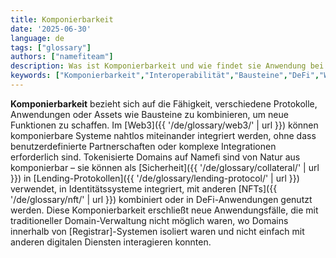 ```yaml
---
title: Komponierbarkeit
date: '2025-06-30'
language: de
tags: ["glossary"]
authors: ["namefiteam"]
description: Was ist Komponierbarkeit und wie findet sie Anwendung bei tokenisierten Domains?
keywords: ["Komponierbarkeit","Interoperabilität","Bausteine","DeFi","Web3-Integration"]
---
```


**Komponierbarkeit** bezieht sich auf die Fähigkeit, verschiedene Protokolle, Anwendungen oder Assets wie Bausteine zu kombinieren, um neue Funktionen zu schaffen. Im [Web3]({{ '/de/glossary/web3/' | url }}) können komponierbare Systeme nahtlos miteinander integriert werden, ohne dass benutzerdefinierte Partnerschaften oder komplexe Integrationen erforderlich sind. Tokenisierte Domains auf Namefi sind von Natur aus komponierbar – sie können als [Sicherheit]({{ '/de/glossary/collateral/' | url }}) in [Lending-Protokollen]({{ '/de/glossary/lending-protocol/' | url }}) verwendet, in Identitätssysteme integriert, mit anderen [NFTs]({{ '/de/glossary/nft/' | url }}) kombiniert oder in DeFi-Anwendungen genutzt werden. Diese Komponierbarkeit erschließt neue Anwendungsfälle, die mit traditioneller Domain-Verwaltung nicht möglich waren, wo Domains innerhalb von [Registrar]-Systemen isoliert waren und nicht einfach mit anderen digitalen Diensten interagieren konnten.
